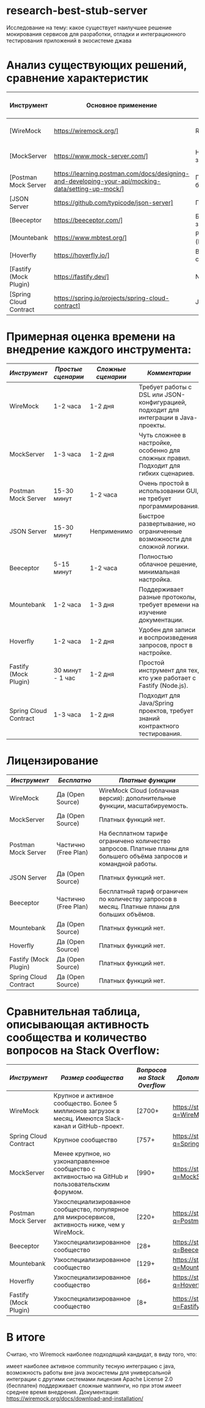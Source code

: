 # research-best-stub-server
Исследование на тему: какое существует наилучшее решение мокирования сервисов для разработки, отладки и интеграционного тестирования приложений в экосистеме джава

# Анализ существующих решений, сравнение характеристик

|Инструмент|Основное применение|Простота использования|Поддержка сложной логики|Формат ответов|Способ развертывания|Особенности|
|---|---|---|---|---|---|---|
|[WireMock|https://wiremock.org/]|REST и SOAP API|Средняя|Высокая|JSON, XML, другие|Java-приложение, Docker|Запись и воспроизведение запросов, интеграция с тестами|
|[MockServer|https://www.mock-server.com/]|HTTP/HTTPS заглушки|Средняя|Высокая|Любой|Java, standalone, Docker|Динамическое изменение поведения|
|[Postman Mock Server|https://learning.postman.com/docs/designing-and-developing-your-api/mocking-data/setting-up-mock/]|Прототипы и быстрые проверки|Очень простая|Низкая|JSON|Встроенный в Postman|Легкость настройки, динамические переменные|
|[JSON Server|https://github.com/typicode/json-server]|Простые REST API|Очень простая|Низкая|JSON|Node.js-приложение|Минимальные усилия: только JSON-файл|
|[Beeceptor|https://beeceptor.com/]|Быстрое создание заглушек|Очень простая|Средняя|JSON|Облачный сервис|Удобный веб-интерфейс, без локальной установки|
|[Mountebank|https://www.mbtest.org/]|Разные протоколы (HTTP, TCP, SMTP)|Средняя|Высокая|Любой|Node.js, standalone|Универсальность, подходит для многопротокольных систем|
|[Hoverfly|https://hoverfly.io/]|Высоконагруженные системы|Средняя|Высокая|JSON|Standalone, Docker|Поддержка записи и воспроизведения запросов|
|[Fastify (Mock Plugin)|https://fastify.dev/]|Node.js с Fastify|Простая|Низкая|JSON|Node.js-приложение|Хорошо интегрируется в проекты на Fastify|
|[Spring Cloud Contract|https://spring.io/projects/spring-cloud-contract]|Java и Spring|Средняя|Высокая|JSON, XML, другие|Spring-приложение, Docker|Контрактное тестирование, генерация заглушек из контрактов|



# Примерная оценка времени на внедрение каждого инструмента:

|*Инструмент*|*Простые сценарии*|*Сложные сценарии*|*Комментарии*|
|---|---|---|---|
|WireMock|1-2 часа|1-2 дня|Требует работы с DSL или JSON-конфигурацией, подходит для интеграции в Java-проекты.|
|MockServer|1-3 часа|1-2 дня|Чуть сложнее в настройке, особенно для сложных правил. Подходит для гибких сценариев.|
|Postman Mock Server|15-30 минут|1-2 часа|Очень простой в использовании GUI, не требует программирования.|
|JSON Server|15-30 минут|Неприменимо|Быстрое развертывание, но ограниченные возможности для сложной логики.|
|Beeceptor|5-15 минут|1-2 часа|Полностью облачное решение, минимальная настройка.|
|Mountebank|1-2 часа|1-3 дня|Поддерживает разные протоколы, требует времени на изучение документации.|
|Hoverfly|1-2 часа|1-2 дня|Удобен для записи и воспроизведения запросов, прост в настройке.|
|Fastify (Mock Plugin)|30 минут - 1 час|1-2 дня|Простой инструмент для тех, кто уже работает с Fastify (Node.js).|
|Spring Cloud Contract|1-3 часа|1-2 дня|Подходит для Java/Spring проектов, требует знаний контрактного тестирования.|


# Лицензирование

|*Инструмент*|*Бесплатно*|*Платные функции*|
|---|---|---|
|WireMock|Да (Open Source)|WireMock Cloud (облачная версия): дополнительные функции, масштабируемость.|
|MockServer|Да (Open Source)|Платных функций нет.|
|Postman Mock Server|Частично (Free Plan)|На бесплатном тарифе ограничено количество запросов. Платные планы для большего объёма запросов и командной работы.|
|JSON Server|Да (Open Source)|Платных функций нет.|
|Beeceptor|Частично (Free Plan)|Бесплатный тариф ограничен по количеству запросов в месяц. Платные планы для больших объёмов.|
|Mountebank|Да (Open Source)|Платных функций нет.|
|Hoverfly|Да (Open Source)|Платных функций нет.|
|Fastify (Mock Plugin)|Да (Open Source)|Платных функций нет.|
|Spring Cloud Contract|Да (Open Source)|Платных функций нет.|


# Сравнительная таблица, описывающая активность сообщества и количество вопросов на Stack Overflow:

|*Инструмент*|*Размер сообщества*|*Вопросов на Stack Overflow*|*Дополнительные показатели*|
|---|---|---|---|
|WireMock|Крупное и активное сообщество. Более 5 миллионов загрузок в месяц. Имеются Slack-канал и GitHub-проект.|[2700+​|https://stackoverflow.com/search?q=WireMock]|Обширная документация, готовые шаблоны API, есть облачная версия для использования в командах.|
|Spring Cloud Contract|Крупное сообщество|[757+|https://stackoverflow.com/search?q=Spring+Cloud+Contract]|Поддерживается сообществом на GitHub и в других каналах.|
|MockServer|Менее крупное, но узконаправленное сообщество с активностью на GitHub и пользовательским форумом.|[990+​|https://stackoverflow.com/search?q=MockServer]|Mailing list для пользователей и активное обсуждение на GitHub.|
|Postman Mock Server|Узкоспециализированное сообщество, популярное для микросервисов, активность ниже, чем у WireMock.|[220+|https://stackoverflow.com/search?q=Postman+Mock+Server]|Большое сообщество пользователей через Postman (многие используют для API тестирования).|
|Beeceptor|Узкоспециализированное сообщество|[28+|https://stackoverflow.com/search?q=Beeceptor]| |
|Mountebank|Узкоспециализированное сообщество|[129+|https://stackoverflow.com/search?q=Mountebank]|Поддерживается активным сообществом на GitHub.|
|Hoverfly|Узкоспециализированное сообщество|[66+|https://stackoverflow.com/search?q=Hoverfly]|Поддержка ограничена активными участниками проекта.|
|Fastify (Mock Plugin)|Узкоспециализированное сообщество|[8+|https://stackoverflow.com/search?q=Fastify+%28Mock+Plugin%29]|Активное сообщество разработчиков Fastify.|


# В итоге 

Считаю, что Wiremock наиболее подходящий кандидат, в виду того, что:

имеет наиболее активное community
тесную интеграцию с java,
возможность работы вне java экосистемы для универсальной интеграции с другими системами
лицензия Apache License 2.0 (бесплатен)
поддерживает сложные маппинги, но при этом имеет среднее время внедрения.
Документация: https://wiremock.org/docs/download-and-installation/
